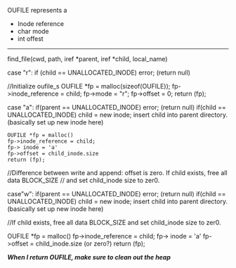OUFILE represents a
  - Inode reference
  - char mode
  - int offest

***************************************

find_file(cwd, path, iref *parent, iref *child, local_name)

case "r":
  if (child == UNALLOCATED_INODE)
    error; (return null)

  //Initialize oufile_s
  OUFILE *fp = malloc(sizeof(OUFILE));
  fp->inode_reference = child;
  fp->mode = "r";
  fp->offset = 0;
  return (fp);

case "a":
  if(parent  == UNALLOCATED_INODE)
    error; (return null)
  if(child == UNALLOCATED_INODE)
    child = new inode;
    insert child into parent directory. (basically set up new inode here)

    OUFILE *fp = malloc()
    fp->inode_reference = child;
    fp-> inode = 'a'
    fp->offset = child_inode.size
    return (fp);

//Difference between write and append: offset is zero. If child exists, free all data BLOCK_SIZE
// and set child_inode size to zer0.

case"w":
if(parent  == UNALLOCATED_INODE)
  error; (return null)
if(child == UNALLOCATED_INODE)
  child = new inode;
  insert child into parent directory. (basically set up new inode here)

  //If child exists, free all data BLOCK_SIZE and set child_inode size to zer0.

  OUFILE *fp = malloc()
  fp->inode_reference = child;
  fp-> inode = 'a'
  fp->offset = child_inode.size (or zero?)
  return (fp);






  ***When I return OUFILE, make sure to clean out the heap***
